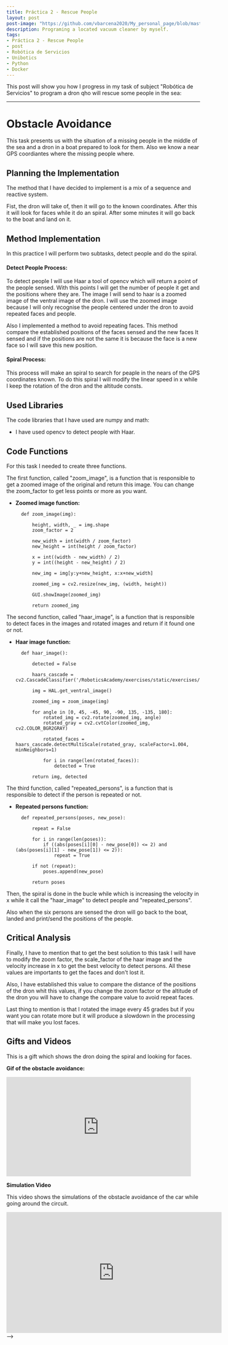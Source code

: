 ```yaml
---
title: Práctica 2 - Rescue People
layout: post
post-image: "https://github.com/vbarcena2020/My_personal_page/blob/master/assets/images/RdS_img.jpg?raw=true"
description: Programing a located vacuum cleaner by myself.
tags:
- Práctica 2 - Rescue People
- post
- Robótica de Servicios
- Unibotics
- Python
- Docker
---
```


This post will show you how I progress in my task of subject "Robótica de Servicios" to program a dron qho will rescue some people in the sea:

---

# **Obstacle Avoidance**
This task presents us with the situation of a missing people in the middle of the sea and a dron in a boat prepared to look for them. Also we know a near GPS coordiantes where the missing people where.

## Planning the Implementation
The method that I have decided to implement is a mix of a sequence and reactive system.

Fist, the dron will take of, then it will go to the known coordinates. After this it will look for faces while it do an spiral. After some minutes it will go back to the boat and land on it. 

## Method Implementation
In this practice I will perform two subtasks, detect people and do the spiral.

#### Detect People Process:
To detect people I will use Haar a tool of opencv which will return a point of the people sensed. With this points I will get the number of people it get and the positions where they are. The image I will send to haar is a zoomed image of the ventral image of the dron. I will use the zoomed image because I will only recognise the people centered under the dron to avoid repeated faces and people.

Also I implemented a method to avoid repeating faces. This method compare the established positions of the faces sensed and the new faces It sensed and if the positions are not the same it is because the face is a new face so I will save this new position.


#### Spiral Process:
This process will make an spiral to search for peaple in the nears of the GPS coordinates known. To do this spiral I will modify the linear speed in x while I keep the rotation of the dron and the altitude consts.

## Used Libraries
The code libraries that I have used are numpy and math: 
- I have used opencv to detect people with Haar.

## Code Functions
For this task I needed to create three functions. 

The first function, called "zoom_image", is a function that is responsible to get a zoomed image of the original and return this image. You can change the zoom_factor to get less points or more as you want. 

- **Zoomed image function:**
 
        def zoom_image(img):
    
            height, width, _ = img.shape
            zoom_factor = 2
            
            new_width = int(width / zoom_factor)
            new_height = int(height / zoom_factor)
            
            x = int((width - new_width) / 2)
            y = int((height - new_height) / 2)
            
            new_img = img[y:y+new_height, x:x+new_width]
            
            zoomed_img = cv2.resize(new_img, (width, height))
            
            GUI.showImage(zoomed_img)
            
            return zoomed_img

The second function, called "haar_image", is a function that is responsible to detect faces in the images and rotated images and return if it found one or not.

- **Haar image function:**
        
        def haar_image():

            detected = False

            haars_cascade = cv2.CascadeClassifier('/RoboticsAcademy/exercises/static/exercises/rescue_people_newmanager/haarcascade_frontalface_default.xml')

            img = HAL.get_ventral_image()

            zoomed_img = zoom_image(img)
        
            for angle in [0, 45, -45, 90, -90, 135, -135, 180]:  
                rotated_img = cv2.rotate(zoomed_img, angle)
                rotated_gray = cv2.cvtColor(zoomed_img, cv2.COLOR_BGR2GRAY)
            
                rotated_faces = haars_cascade.detectMultiScale(rotated_gray, scaleFactor=1.004, minNeighbors=1)
                
                for i in range(len(rotated_faces)):
                    detected = True

            return img, detected

The third function, called "repeated_persons", is a function that is responsible to detect if the person is repeated or not.

- **Repeated persons function:**

        def repeated_persons(poses, new_pose):

            repeat = False
            
            for i in range(len(poses)):
                if ((abs(poses[i][0] - new_pose[0]) <= 2) and (abs(poses[i][1] - new_pose[1]) <= 2)):
                    repeat = True
                    
            if not (repeat):
                poses.append(new_pose)
            
            return poses

Then, the spiral is done in the bucle while which is increasing the velocity in x while it call the "haar_image" to detect people and "repeated_persons".

Also when the six persons are sensed the dron will go back to the boat, landed and print/send the positions of the people.

## Critical Analysis

Finally, I have to mention that to get the best solution to this task I will have to modify the zoom factor, the scale_factor of the haar image and the velocity increase in x to get the best velocity to detect persons. All these values are importants to get the faces and don't lost it.

Also, I have established this value to compare the distance of the positions of the dron whit this values, if you change the zoom factor or the altitude of the dron you will have to change the compare value to avoid repeat faces.

Last thing to mention is that I rotated the image every 45 grades but if you want you can rotate more but it will produce a slowdown in the processing that will make you lost faces.

## Gifts and Videos

This is a gift which shows the dron doing the spiral and looking for faces.

**Gif of the obstacle avoidance:**<br>
<iframe src="https://cdn.discordapp.com/attachments/828395914145431612/1173327623766675516/gif_dron.gif?ex=65638d80&is=65511880&hm=b3f686393b8a0d3c01f27de221a3f1034ff9ac645e8f65da1cfd331e58e2a76e&" width="480" height="259" frameBorder="0" class="giphy-embed" allowFullScreen></iframe><p><a href="https://github.com/vbarcena2020/My_personal_page/blob/master/assets/images/rs_p2.gif"></a></p>

**Simulation Video**

This video shows the simulations of the obstacle avoidance of the car while going around the circuit. 
<br>
<iframe width="560" height="315" src="https://www.youtube.com/embed/V7Ljq71FJjM" frameborder="0" allow="accelerometer; autoplay; encrypted-media; gyroscope; picture-in-picture" allowfullscreen></iframe>  -->
 
